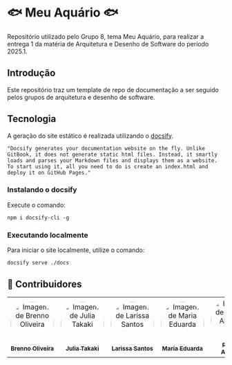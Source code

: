 # 🐟 Meu Aquário 🐟

Repositório utilizado pelo Grupo 8, tema Meu Aquário, para realizar a entrega 1 da matéria de Arquitetura e Desenho de Software do período 2025.1.

## Introdução

Este repositório traz um template de repo de documentação a ser seguido pelos grupos de arquitetura e desenho de software.

## Tecnologia

A geração do site estático é realizada utilizando o [docsify](https://docsify.js.org/).

```shell
"Docsify generates your documentation website on the fly. Unlike GitBook, it does not generate static html files. Instead, it smartly loads and parses your Markdown files and displays them as a website. To start using it, all you need to do is create an index.html and deploy it on GitHub Pages."
```

### Instalando o docsify

Execute o comando:

```shell
npm i docsify-cli -g
```

### Executando localmente

Para iniciar o site localmente, utilize o comando:

```shell
docsify serve ./docs
```

## 👥 Contribuidores

<center> 
  
  <table style="width: 100%;">
  <tr>
    <td align="center"><a href="https://github.com/Brenno-Silva01"><img style="border-radius: 50%;" src="https://github.com/Brenno-Silva01.png" width="100px;" alt="Imagem de Brenno Oliveira "/><br /><sub><b>Brenno Oliveira </b></sub></a></td>
    <td align="center"><a href="https://github.com/juliatakaki"><img style="border-radius: 50%;" src="https://github.com/juliatakaki.png" width="100px;" alt="Imagem de Julia Takaki"/><br /><sub><b>Julia Takaki</b></sub></a></td>
    <td align="center"><a href="https://github.com/SkywalkerSupreme"><img style="border-radius: 50%;" src="https://github.com/SkywalkerSupreme.png" width="100px;" alt="Imagem de Larissa Santos "/><br /><sub><b>Larissa Santos </b></sub></a></td>
    <td align="center"><a href="https://github.com/DudaV228o"><img style="border-radius: 50%;" src="https://github.com/DudaV228.png" width="100px;" alt="Imagem de Maria Eduarda"/><br /><sub><b>Maria Eduarda</b></sub></a></td>
    <td align="center"><a href="https://github.com/rayenealmeida"><img style="border-radius: 50%;" src="https://github.com/rayenealmeida.png" width="100px;" alt="Imagem de Rayene Almeida"/><br /><sub><b>Rayene Almeida</b></sub></a></td>
    <td align="center"><a href="https://github.com/Osidious"><img style="border-radius: 50%;" src="https://github.com/Osidious.png" width="100px;" alt="Imagem de Renato Carvalho"/><br /><sub><b>Renato Carvalho</b></sub></a></td>
    <td align="center"><a href="https://github.com/aqela-batata-alt"><img style="border-radius: 50%;" src="https://github.com/aqela-batata-alt.png" width="100px;" alt="Imagem de Víctor Almeida"/><br /><sub><b>Víctor Almeida</b></sub></a></td>


  </tr>
</table> 

</center>
